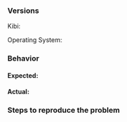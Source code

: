 ### Versions

Kibi:

Operating System:


### Behavior 

#### Expected:

#### Actual:

### Steps to reproduce the problem

